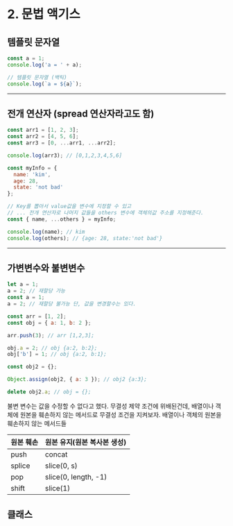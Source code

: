 # 2. 문법 액기스

## 템플릿 문자열

```js
const a = 1;
console.log('a = ' + a);

// 템플릿 문자열 (백틱)
console.log(`a = ${a}`);
```

---

## 전개 연산자 (spread 연산자라고도 함)

```js
const arr1 = [1, 2, 3];
const arr2 = [4, 5, 6];
const arr3 = [0, ...arr1, ...arr2];

console.log(arr3); // [0,1,2,3,4,5,6]

const myInfo = {
  name: 'kim',
  age: 28,
  state: 'not bad'
};

// Key를 뽑아서 value값을 변수에 지정할 수 있고
// ... 전개 연산자로 나머지 값들을 others 변수에 객체의값 주소를 지정해준다.
const { name, ...others } = myInfo;

console.log(name); // kim
console.log(others); // {age: 28, state:'not bad'}
```

---

## 가변변수와 불변변수

```js
let a = 1;
a = 2; // 재할당 가능
const a = 1;
a = 2; // 재할당 불가능 단, 값을 변경할수는 있다.

const arr = [1, 2];
const obj = { a: 1, b: 2 };

arr.push(3); // arr [1,2,3];

obj.a = 2; // obj {a:2, b:2};
obj['b'] = 1; // obj {a:2, b:1};

const obj2 = {};

Object.assign(obj2, { a: 3 }); // obj2 {a:3};

delete obj2.a; // obj = {};
```

불변 변수는 값을 수정할 수 없다고 했다.
무결성 제약 조건에 위배된건데,
배열이나 객체에 원본을 훼손하지 않는 메서드로 무결성 조건을 지켜보자.
배열이나 객체의 원본을 훼손하지 않는 메서드들

| 원본 훼손 | 원본 유지(원본 복사본 생성) |
| --------- | --------------------------- |
| push      | concat                      |
| splice    | slice(0, s)                 |
| pop       | slice(0, length, -1)        |
| shift     | slice(1)                    |

## 클래스
